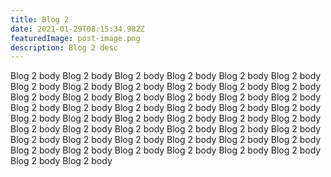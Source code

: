 ```yaml
---
title: Blog 2
date: 2021-01-29T08:15:34.982Z
featuredImage: post-image.png
description: Blog 2 desc
---
```

Blog 2 body Blog 2 body Blog 2 body Blog 2 body Blog 2 body Blog 2 body Blog 2 body Blog 2 body Blog 2 body Blog 2 body
Blog 2 body Blog 2 body Blog 2 body Blog 2 body Blog 2 body Blog 2 body Blog 2 body Blog 2 body Blog 2 body Blog 2 body
Blog 2 body Blog 2 body Blog 2 body Blog 2 body Blog 2 body Blog 2 body Blog 2 body Blog 2 body Blog 2 body Blog 2 body
Blog 2 body Blog 2 body Blog 2 body Blog 2 body Blog 2 body Blog 2 body Blog 2 body Blog 2 body Blog 2 body Blog 2 body
Blog 2 body Blog 2 body Blog 2 body Blog 2 body Blog 2 body Blog 2 body Blog 2 body Blog 2 body Blog 2 body Blog 2 body